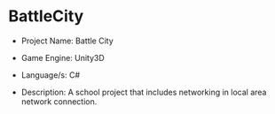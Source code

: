 # BattleCity
* Project Name: Battle City

* Game Engine: Unity3D

* Language/s: C#

* Description: A school project that includes networking in local area network connection.